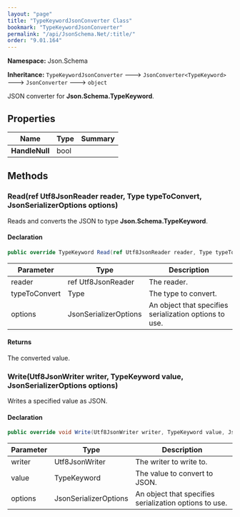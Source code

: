 ```yaml
---
layout: "page"
title: "TypeKeywordJsonConverter Class"
bookmark: "TypeKeywordJsonConverter"
permalink: "/api/JsonSchema.Net/:title/"
order: "9.01.164"
---
```

**Namespace:** Json.Schema

**Inheritance:**
`TypeKeywordJsonConverter`
 🡒 
`JsonConverter<TypeKeyword>`
 🡒 
`JsonConverter`
 🡒 
`object`

JSON converter for **Json.Schema.TypeKeyword**.

## Properties

| Name | Type | Summary |
|---|---|---|
| **HandleNull** | bool |  |

## Methods

### Read(ref Utf8JsonReader reader, Type typeToConvert, JsonSerializerOptions options)

Reads and converts the JSON to type **Json.Schema.TypeKeyword**.

#### Declaration

```c#
public override TypeKeyword Read(ref Utf8JsonReader reader, Type typeToConvert, JsonSerializerOptions options)
```

| Parameter | Type | Description |
|---|---|---|
| reader | ref Utf8JsonReader | The reader. |
| typeToConvert | Type | The type to convert. |
| options | JsonSerializerOptions | An object that specifies serialization options to use. |


#### Returns

The converted value.

### Write(Utf8JsonWriter writer, TypeKeyword value, JsonSerializerOptions options)

Writes a specified value as JSON.

#### Declaration

```c#
public override void Write(Utf8JsonWriter writer, TypeKeyword value, JsonSerializerOptions options)
```

| Parameter | Type | Description |
|---|---|---|
| writer | Utf8JsonWriter | The writer to write to. |
| value | TypeKeyword | The value to convert to JSON. |
| options | JsonSerializerOptions | An object that specifies serialization options to use. |


